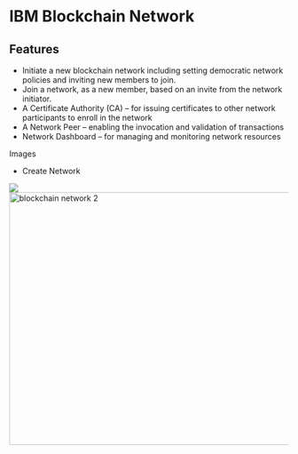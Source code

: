 # IBM Blockchain Network

## Features
* Initiate a new blockchain network including setting democratic network policies and inviting new members to join.
* Join a network, as a new member, based on an invite from the network initiator.
* A Certificate Authority (CA) – for issuing certificates to other network participants to enroll in the network
* A Network Peer – enabling the invocation and validation of transactions
* Network Dashboard – for managing and monitoring network resources

Images

* Create Network
<img src="https://farm5.staticflickr.com/4359/36858199331_0b331ff0a0_o.png">

<img src="https://farm5.staticflickr.com/4380/36858286271_f0d32b840b_o.png" width="697" height="455" alt="blockchain network 2">
